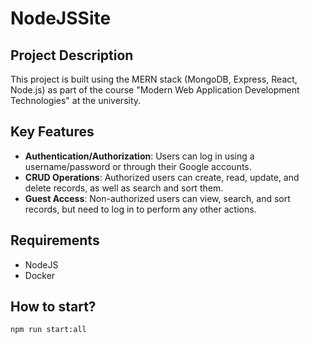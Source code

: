 # NodeJSSite

## Project Description

This project is built using the MERN stack (MongoDB, Express, React, Node.js) as part of the course "Modern Web Application Development Technologies" at the university.

## Key Features

- **Authentication/Authorization**: Users can log in using a username/password or through their Google accounts.
- **CRUD Operations**: Authorized users can create, read, update, and delete records, as well as search and sort them.
- **Guest Access**: Non-authorized users can view, search, and sort records, but need to log in to perform any other actions.

## Requirements

- NodeJS
- Docker

## How to start?

```
npm run start:all
```


